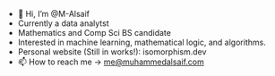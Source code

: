 - 👋 Hi, I’m @M-Alsaif
- Currently a data analytst 
- Mathematics and Comp Sci BS candidate
- Interested in machine learning, mathematical logic, and algorithms.
- Personal website (Still in works!): isomorphism.dev
- 📫 How to reach me -> me@muhammedalsaif.com


